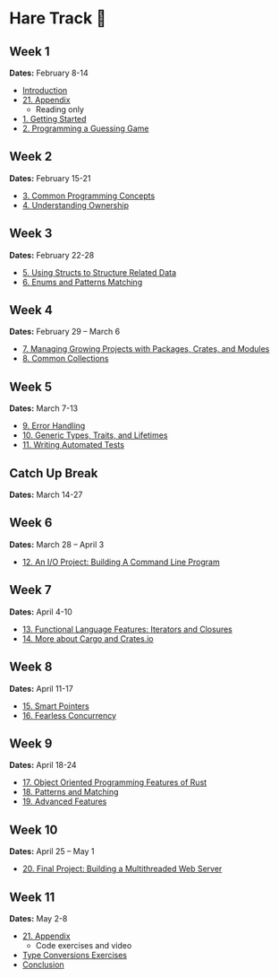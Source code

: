 # Hare Track 🐇

## Week 1

**Dates:** February 8-14

- [Introduction](../curriculum/00_introduction.md)
- [21. Appendix](../curriculum/21_appendix.md)
  - Reading only
- [1. Getting Started](../curriculum/01_getting_started.md)
- [2. Programming a Guessing Game](../curriculum/02_programming_a_guessing_game.md)

## Week 2

**Dates:** February 15-21

- [3. Common Programming Concepts](../curriculum/03_common_programming_concepts.md)
- [4. Understanding Ownership](../curriculum/04_understanding_ownership.md)

## Week 3

**Dates:** February 22-28

- [5. Using Structs to Structure Related Data](../curriculum/05_using_structs_to_structure_related_data.md)
- [6. Enums and Patterns Matching](../curriculum/06_enums_and_pattern_matching.md)

## Week 4

**Dates:** February 29 – March 6

- [7. Managing Growing Projects with Packages, Crates, and Modules](../curriculum/07_managing_growing_projects_with_packages_crates_and_modules.md)
- [8. Common Collections](../curriculum/08_common_collections.md)

## Week 5

**Dates:** March 7-13

- [9. Error Handling](../curriculum/09_error_handling.md)
- [10. Generic Types, Traits, and Lifetimes](../curriculum/10_generic_types_traits_and_lifetimes.md)
- [11. Writing Automated Tests](../curriculum/11_writing_automated_tests.md)

## Catch Up Break

**Dates:** March 14-27

## Week 6

**Dates:** March 28 – April 3

- [12. An I/O Project: Building A Command Line Program](../curriculum/12_an_io_project.md)

## Week 7

**Dates:** April 4-10

- [13. Functional Language Features: Iterators and Closures](../curriculum/13_functional_language_features.md)
- [14. More about Cargo and Crates.io](../curriculum/14_more_about_cargo_and_crates.md)

## Week 8

**Dates:** April 11-17

- [15. Smart Pointers](../curriculum/15_smart_pointers.md)
- [16. Fearless Concurrency](../curriculum/16_fearless_concurrency.md)

## Week 9

**Dates:** April 18-24

- [17. Object Oriented Programming Features of Rust](../curriculum/17_object_oriented_programming_features_of_rust.md)
- [18. Patterns and Matching](../curriculum/18_patterns_and_matching.md)
- [19. Advanced Features](../curriculum/19_advanced_features.md)

## Week 10

**Dates:** April 25 – May 1

- [20. Final Project: Building a Multithreaded Web Server](../curriculum/20_final_project.md)

## Week 11

**Dates:** May 2-8

- [21. Appendix](../curriculum/21_appendix.md)
  - Code exercises and video
- [Type Conversions Exercises](../curriculum/22_type_conversions.md)
- [Conclusion](../curriculum/23_conclusion.md)
